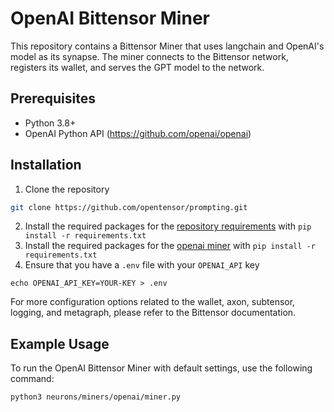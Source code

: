 # OpenAI Bittensor Miner
This repository contains a Bittensor Miner that uses langchain and OpenAI's model as its synapse. The miner connects to the Bittensor network, registers its wallet, and serves the GPT model to the network.

## Prerequisites

- Python 3.8+
- OpenAI Python API (https://github.com/openai/openai)

## Installation

1. Clone the repository 
```bash
git clone https://github.com/opentensor/prompting.git
```

2. Install the required packages for the [repository requirements](../../../requirements.txt) with `pip install -r requirements.txt`
3. Install the required packages for the [openai miner](requirements.txt) with `pip install -r requirements.txt`
3. Ensure that you have a `.env` file with your `OPENAI_API` key
```.env
echo OPENAI_API_KEY=YOUR-KEY > .env
```

For more configuration options related to the wallet, axon, subtensor, logging, and metagraph, please refer to the Bittensor documentation.

## Example Usage

To run the OpenAI Bittensor Miner with default settings, use the following command:

```
python3 neurons/miners/openai/miner.py
```